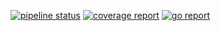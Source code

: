 [![pipeline status](http://118.130.73.5:8100/iitp-sds/flute/badges/feature/toflute/pipeline.svg)](http://118.130.73.5:8100/iitp-sds/flute/pipelines)
[![coverage report](http://118.130.73.5:8100/iitp-sds/flute/badges/feature/toflute/coverage.svg)](http://118.130.73.5:8100/iitp-sds/flute/commits/feature/toflute)
[![go report](http://118.130.73.5:8100/iitp-sds/hcloud-badge/raw/feature/dev/hcloud-badge_flute.svg)](http://118.130.73.5:8100/iitp-sds/hcloud-badge/raw/feature/dev/goreport_flute)
